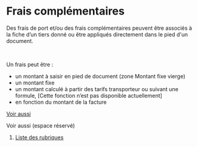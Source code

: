 # Frais complémentaires



Des frais de port et/ou des frais complémentaires peuvent être associés à la fiche d’un tiers donné ou être appliqués directement dans le pied d'un document.


 


Un frais peut être :


* un montant à saisir en pied de document (zone Montant fixe vierge)
* un montant fixe
* un montant calculé à partir des tarifs transporteur ou suivant une formule, [Cette fonction n’est pas disponible actuellement]
* en fonction du montant de la facture


[Voir aussi](javascript:RelatedTopic0.Click())


Voir aussi (espace réservé)
 

1. [Liste des rubriques](#)



